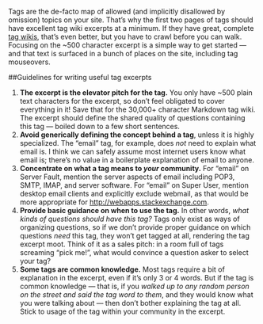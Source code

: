 Tags are the de-facto map of allowed (and implicitly disallowed by omission) topics on your site. That’s why the first two pages of tags should have excellent tag wiki excerpts at a minimum. If they have great, complete [tag wikis][1], that’s even better, but you have to crawl before you can walk. Focusing on the ~500 character excerpt is a simple way to get started — and that text is surfaced in a bunch of places on the site, including tag mouseovers.

##Guidelines for writing useful tag excerpts 

1. **The excerpt is the elevator pitch for the tag.** You only have ~500 plain text characters for the excerpt, so don’t feel obligated to cover everything in it! Save that for the 30,000+ character Markdown tag wiki. The excerpt should define the shared quality of questions containing this tag — boiled down to a few short sentences.
2. **Avoid generically defining the concept behind a tag**, unless it is highly specialized. The “email” tag, for example, does *not* need to explain what email is. I think we can safely assume most internet users know what email is; there’s no value in a boilerplate explanation of email to anyone.
3. **Concentrate on what a tag means to *your* community.** For “email” on Server Fault, mention the server aspects of email including POP3, SMTP, IMAP, and server software. For “email” on Super User, mention desktop email clients and explicitly exclude webmail, as that would be more appropriate for http://webapps.stackexchange.com.
4. **Provide basic guidance on when to use the tag.** In other words, *what kinds of questions should have this tag?* Tags only exist as ways of organizing questions, so if we don’t provide proper guidance on which questions *need* this tag, they won’t get tagged at all, rendering the tag excerpt moot. Think of it as a sales pitch: in a room full of tags screaming “pick me!”, what would convince a question asker to select your tag?
5. **Some tags are common knowledge.** Most tags require a bit of explanation in the excerpt, even if it’s only 3 or 4 words. But if the tag is common knowledge — that is, if you *walked up to any random person on the street and said the tag word to them*, and they would know what you were talking about — then don’t bother explaining the tag at all. Stick to usage of the tag within your community in the excerpt.


  [1]: http://blog.stackoverflow.com/2010/08/tag-folksonomy-and-tag-synonyms/
